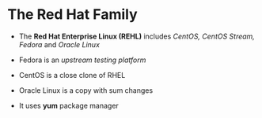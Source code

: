 # The Red Hat Family

- The **Red Hat Enterprise Linux (REHL)** includes *CentOS, CentOS Stream, Fedora*
and *Oracle Linux*

- Fedora is an *upstream testing platform*

- CentOS is a close clone of RHEL

- Oracle Linux is a copy with sum changes

- It uses **yum** package manager
